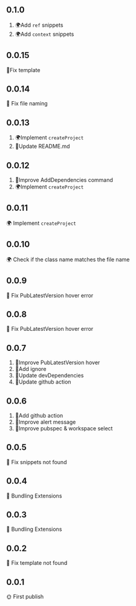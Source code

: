 ## 0.1.0

1. 🌍Add `ref` snippets
2. 🌍Add `context` snippets

## 0.0.15

🔧Fix template

## 0.0.14

🔧 Fix file naming

## 0.0.13

1. 🌍Implement `createProject`
2. 📖Update README.md

## 0.0.12

1. 📖Improve AddDependencies command
2. 🌍Implement `createProject`

## 0.0.11

🌍 Implement `createProject`

## 0.0.10

🌍 Check if the class name matches the file name

## 0.0.9

🔧 Fix PubLatestVersion hover error

## 0.0.8

🔧 Fix PubLatestVersion hover error

## 0.0.7

1. 📖Improve PubLatestVersion hover
2. 📖Add ignore
3. 📖Update devDependencies
4. 📖Update github action

## 0.0.6

1. 📖Add github action
2. 📖Improve alert message
3. 📖Improve pubspec & workspace select

## 0.0.5

🔧 Fix snippets not found

## 0.0.4

📖 Bundling Extensions

## 0.0.3

📖 Bundling Extensions

## 0.0.2

🔧 Fix template not found

## 0.0.1

🌞 First publish
